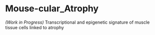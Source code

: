 # Mouse-cular_Atrophy

_(Work in Progress)_ Transcriptional and epigenetic signature of muscle tissue cells linked to atrophy 
